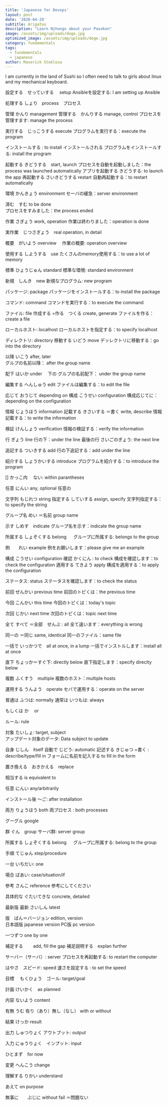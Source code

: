 ```yaml
---
title: 'Japanese for Devops'
layout: post
date: '2020-04-29'
subtitle: Arigatou
description: "Learn Nihongo about your Pasokon"
image: /assets/img/uploads/doge.jpg
optimized_image: /assets/img/uploads/doge.jpg
category: fundementals
tags:
  - fundementals
  - japanese
author: Maverick Stoklosa
---
```


I am currently in the land of Sushi so I often need to talk to girls about linux and my mechanical keyboard. 

設定する　せっていする　	setup
Ansibleを設定する: I am setting up Ansible

処理する	しょり　process　プロセス 　

管理		かんり		management
管理する　かんりする 	manage, control
プロセスを管理すます: manage the process

実行する　じっこうする	execute
プログラムを実行する：execute the program

インストールする	: to install
インストールされる 
プログラムをインストールする: install the program

起動する   きどうする　start, launch
プロセスを自動を起動しました：the process was launched automatically
アプリを起動する	きどうする: to launch the app
再起動する	さいきどうする	restart
自動再起動する：to restart automatically

環境	かんきょう	environment
セーバの緩急：server environment

済む　すむ		to be done	
プロセスをすみました：the process ended

作業	さぎょう	work, operation
作業は終わりました：operation is done

実作業　じつさぎょう　real operation, in detail

概要　がいよう	overview　
作業の概要: operation overview

使用する	しようする　use
たくさんのmemory使用する：to use a lot of memory

標準	ひょうじゅん	standard
標準な環境: standard environment

新規　しんき　new
新規なプログラム: new program

パッケージ: package
パッケージをインストールする：to install the package

コマンド: command
コマンドを実行する：to execute the command

ファイル: file
作成する	=作る　つくる	create, generate
ファイルを作る：create a file

ローカルホスト: localhost
ローカルホストを指定する：to specify localhost

ディレクトリ: directory
移動する	いどう		move
デッレクトリに移動する：go into the directory

以降		いこう		after, later	
グルプの名前以降： after the group name

配下		はいか		under 	　下の
グルプの名前配下： under the group name

編集する	へんしゅう	edit
ファイルほ編集する：to edit the file


応じて		おうじて	depending on 
構成		こうせい	configuration
構成応じてに：depending on the configuration

情報		じょうほう	information
記載する	きさいする	＝書く	write, describe
情報記載する：to write the information

検証		けんしょう	verification
情報の検証する：verify the information

行		ぎょう		line
行の下：under the line
最後の行	さいごのぎょう: the next line

追記する	ついきする	add
行の下追記する：add under the line

紹介する	しょうかいする	introduce
プログラムを紹介する：to introduce the program

[] かっこ内　	ない: within parantheses

任意		にんい		any, optional
任意の

文字列		もじれつ	string
指定する	していする	assign, specify
文字列指定する：to specify the string

グループ名	めい	＝名前 group name

示す		しめす　indicate
グループ名を示す：indicate the group name

所属する	しょぞくする		belong 　
グループに所属する: belongs to the group

例　　れい	example
例をお願いします：please give me an example

構成		こうせい	configuration
確認	かくにん	: to check
構成を確認します：to check the configuration
適用する	てきよう	apply
構成を適用する：to apply the configuration

ステータス: status
ステータスを確認します：to check the status

前回	ぜんかい	previous time
前回のトピくは：the previous time

今回	こんかい	this time
今回のトピくは：today's topic

次回	じかい		next time
次回のトピくは：topic next time

全て	すべて	 ＝全部　ぜんぶ : all
全て違います：everything is wrong

同一の		＝同じ		same, identical
同ーのファイル：same file

一括で		いっかつで　all at once, in a lump
一括でインストルします：install all at once

直下		ちょっか＝すぐ下: directly below
直下指定します：specify direclty below

複数		ふくすう　multiple
複数のホスト：multiple hosts

運用する	うんよう　operate
セバで運用する：operate on the server

普通は ふつは: normally
通常は	いつもは:	always

もしくは	か　	or

ルール: rule

対象	たいしょ:	target, subject		
アップデート対象のデータ: Data subject to update

自身		じしん　itself
自動で		じどう: automatic
記述する	きじゅつ	=書く : describe/type/fill in
フォームに名前を記入する		to fill in the form

置き換える　おきかえる　replace

相当する	is equivalent to

任意	にんい		any/arbitrarily

インストール後	〜ご: after installation

両方	りょうほう	both
両プロセス	: both processes

グーグル	google

群	ぐん　group
サーバ群: server group

所属する	しょぞくする		belong 　
グループに所属する: belong to the group

手順		てじゅん   		step/procedure

一台 		いちだい: one

場合		ばあい: case/situation/if

参考	  さんこ	reference
参考にしてください

具体的な	ぐたいてきな		concrete, detailed

最新版		最新	さいしん	latest

版　ばん＝バージョン	edition, version	
日本語版 japanese version
PC版 pc version

一つずつ	one by one

補足する　　	add, fill the gap
補足説明する　explan further

サーバー（サーバ）: server
プロセスを再起動する: to restart the computer

はやさ　スピード: speed
速さを設定する	: to set the speed

目標　			もくひょう　ゴール: target/goal

計画	けいかく　as planned

内容	ないよう	content

有無		うむ		有り（あり）無し（なし）	with or without 

結果	けっか	 result

出力	しゅつりょく	アウトプット: output

入力	にゅうりょく　インプット: input

ひとまず　for now

変更	へんこう 	change

理解する	りかい		understand

あえて		on purpose

無事に　　ぶじに	without fail 	＝問題ない
